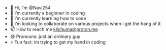 - 👋 Hi, I’m @Navi254
- 👀 I’m currently a beginner in coding
- 🌱 I’m currently learning how to code 
- 💞️ I’m looking to collaborate on various projects when i get the hang of it
- 📫 How to reach me klichuma@proton.me
- 😄 Pronouns: just an ordinary guy
- ⚡ Fun fact: im trying to get my hand in coding

<!---
Navi254/Navi254 is a ✨ special ✨ repository because its `README.md` (this file) appears on your GitHub profile.
You can click the Preview link to take a look at your changes.
--->
